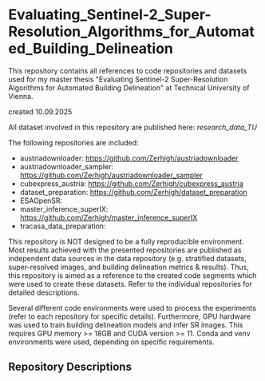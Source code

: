 # Evaluating_Sentinel-2_Super-Resolution_Algorithms_for_Automated_Building_Delineation

This repository contains all references to code repositories and datasets used for my master thesis "Evaluating Sentinel-2 Super-Resolution Algorithms for Automated Building Delineation" at Technical University of Vienna.

created 10.09.2025

All dataset involved in this repository are published here: *research_data_TU*


The following repositories are included:

- austriadownloader: https://github.com/Zerhigh/austriadownloader
- austriadownloader_sampler: https://github.com/Zerhigh/austriadownloader_sampler
- cubexpress_austria: https://github.com/Zerhigh/cubexpress_austria
- dataset_preparation: https://github.com/Zerhigh/dataset_preparation
- ESAOpenSR:
- master_inference_superIX: https://github.com/Zerhigh/master_inference_superIX
- tracasa_data_preparation:

This repository is NOT designed to be a fully reproducible environment. Most results achieved with the presented repositories are published as independent data sources in the data repository (e.g. stratified datasets, super-resolved images, and building delineation metrics & results). Thus, this repository is aimed as a reference to the created code segments which were used to create these datasets. Refer to the individual repositories for detailed descriptions.

Several different code environments were used to process the experiments (refer to each repository for specific details). Furthermore, GPU hardware was used to train building delineation models and infer SR images. This requires GPU memory >= 18GB and CUDA version >= 11. Conda and venv environments were used, depending on specific requirements.   

## Repository Descriptions